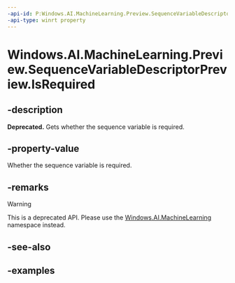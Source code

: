 ```yaml
---
-api-id: P:Windows.AI.MachineLearning.Preview.SequenceVariableDescriptorPreview.IsRequired
-api-type: winrt property
---
```


<!-- Property syntax.
public bool IsRequired { get; }
-->

# Windows.AI.MachineLearning.Preview.SequenceVariableDescriptorPreview.IsRequired

## -description
**Deprecated.** Gets whether the sequence variable is required.

## -property-value
Whether the sequence variable is required.

## -remarks

> [!Warning]
> This is a deprecated API. Please use the [Windows.AI.MachineLearning](../windows.ai.machinelearning/windows_ai_machinelearning.md) namespace instead.

## -see-also

## -examples

